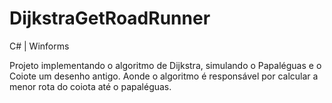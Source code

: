 # DijkstraGetRoadRunner
C# | Winforms

Projeto implementando o algoritmo de Dijkstra, simulando o Papaléguas e o Coiote um desenho antigo. Aonde o algoritmo é responsável
por calcular a menor rota do coiota até o papaléguas.
